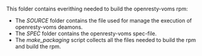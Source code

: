 This folder contains everithing needed to build the openresty-voms rpm:

   * The *SOURCE* folder contains the file used for manage the execution of openresty-voms deamons.
   * The *SPEC* folder contains the openresty-voms spec-file.
   * The *make_packaging* script collects all the files needed to build the rpm and build the rpm.
